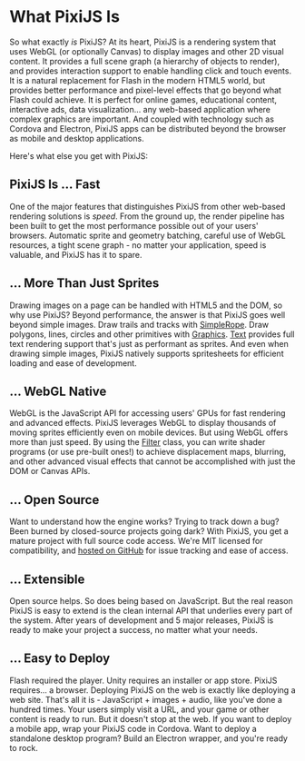 # What PixiJS Is

So what exactly *is* PixiJS?  At its heart, PixiJS is a rendering system that uses WebGL (or optionally Canvas) to display images and other 2D visual content.  It provides a full scene graph (a hierarchy of objects to render), and provides interaction support to enable handling click and touch events.  It is a natural replacement for Flash in the modern HTML5 world, but provides better performance and pixel-level effects that go beyond what Flash could achieve.  It is perfect for online games, educational content, interactive ads, data visualization... any web-based application where complex graphics are important.  And coupled with technology such as Cordova and Electron, PixiJS apps can be distributed beyond the browser as mobile and desktop applications.

<!--(TODO: add real world examples of possible projects - game, data viz, ads)-->

Here's what else you get with PixiJS:

## PixiJS Is ... Fast

One of the major features that distinguishes PixiJS from other web-based rendering solutions is *speed*.  From the ground up, the render pipeline has been built to get the most performance possible out of your users' browsers.  Automatic sprite and geometry batching, careful use of WebGL resources, a tight scene graph - no matter your application, speed is valuable, and PixiJS has it to spare.

## ... More Than Just Sprites

Drawing images on a page can be handled with HTML5 and the DOM, so why use PixiJS?  Beyond performance, the answer is that PixiJS goes well beyond simple images.  Draw trails and tracks with [SimpleRope](/api/classes/pixi_mesh_extras.SimpleRope).  Draw polygons, lines, circles and other primitives with [Graphics](/api/classes/pixi_graphics.Graphics). [Text](/api/classes/pixi_text.Text) provides full text rendering support that's just as performant as sprites.  And even when drawing simple images, PixiJS natively supports spritesheets for efficient loading and ease of development.

## ... WebGL Native

WebGL is the JavaScript API for accessing users' GPUs for fast rendering and advanced effects.  PixiJS leverages WebGL to display thousands of moving sprites efficiently even on mobile devices.  But using WebGL offers more than just speed.  By using the [Filter](/api/classes/pixi_core.Filter) class, you can write shader programs (or use pre-built ones!) to achieve displacement maps, blurring, and other advanced visual effects that cannot be accomplished with just the DOM or Canvas APIs.

## ... Open Source

Want to understand how the engine works?  Trying to track down a bug?  Been burned by closed-source projects going dark?  With PixiJS, you get a mature project with full source code access.  We're MIT licensed for compatibility, and [hosted on GitHub](https://github.com/pixijs/pixijs) for issue tracking and ease of access.

## ... Extensible

Open source helps.  So does being based on JavaScript.  But the real reason PixiJS is easy to extend is the clean internal API that underlies every part of the system.  After years of development and 5 major releases, PixiJS is ready to make your project a success, no matter what your needs.

## ... Easy to Deploy

Flash required the player.  Unity requires an installer or app store.  PixiJS requires... a browser.  Deploying PixiJS on the web is exactly like deploying a web site.  That's all it is - JavaScript + images + audio, like you've done a hundred times.  Your users simply visit a URL, and your game or other content is ready to run.  But it doesn't stop at the web.  If you want to deploy a mobile app, wrap your PixiJS code in Cordova.  Want to deploy a standalone desktop program?  Build an Electron wrapper, and you're ready to rock.
